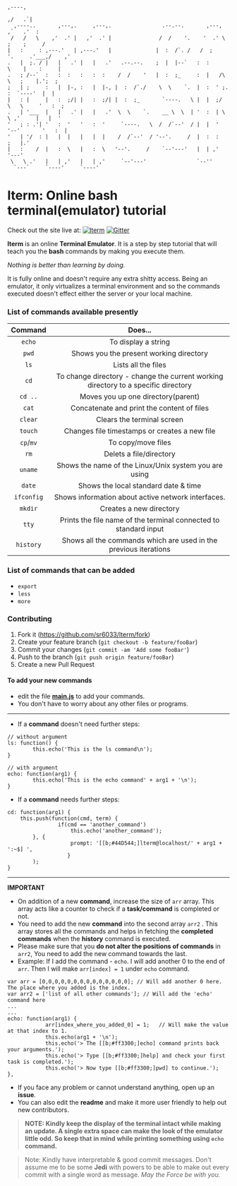 ```
                                                                                    ,----, 
                                                                                  ,/   .`| 
  ,----..       ,---,.     ,---,.                .--.--.       ,---,            ,`   .'  : 
 /   /   \    ,'  .' |   ,'  .' |               /  /    '.    '  .' \         ;    ;     / 
|   :     : ,---.'   | ,---.'   |              |  :  /`. /   /  ;    '.     .'___,/    ,'  
.   |  ;. / |   |   .' |   |   .'   .--.--.    ;  |  |--`   :  :       \    |    :     |   
.   ; /--`  :   :  :   :   :  :    /  /    '   |  :  ;_     :  |   /\   \   ;    |.';  ;   
;   | ;     :   |  |-, :   |  |-, |  :  /`./    \  \    `.  |  :  ' ;.   :  `----'  |  |   
|   : |     |   :  ;/| |   :  ;/| |  :  ;_       `----.   \ |  |  ;/  \   \     '   :  ;   
.   | '___  |   |   .' |   |   .'  \  \    `.    __ \  \  | '  :  | \  \ ,'     |   |  '   
'   ; : .'| '   :  '   '   :  '     `----.   \  /  /`--'  / |  |  '  '--'       '   :  |   
'   | '/  : |   |  |   |   |  |    /  /`--'  / '--'.     /  |  :  :             ;   |.'    
|   :    /  |   :  \   |   :  \   '--'.     /    `--'---'   |  | ,'             '---'      
 \   \ .'   |   | ,'   |   | ,'     `--'---'                `--''                          
  `---`     `----'     `----'
```

# lterm: Online bash terminal(emulator) tutorial

Check out the site live at:  [![lterm](https://img.shields.io/badge/webiste-live-brightgreen.svg?style=flat-square)](https://sr6033.github.io/lterm/)	[![Gitter](https://badges.gitter.im/gitterHQ/gitter.svg)](https://gitter.im/lterm/Lobby?utm_source=share-link&utm_medium=link&utm_campaign=share-link)

**lterm** is an online **Terminal Emulator**. It is a step by step tutorial that will teach you the **bash** commands by making you execute them.

*Nothing is better than learning by doing.*

It is fully online and doesn't require any extra shitty access. Being an emulator, it only virtualizes a terminal environment and so the commands executed doesn't effect either the server or your local machine.

### List of commands available presently

Command| Does...
:-----:|:-----:
`echo`|To display a string
`pwd`|Shows you the present working directory
`ls`|Lists all the files
`cd`|To change directory - change the current working directory to a specific directory
`cd ..`|Moves you up one directory(parent)
`cat`|Concatenate and print the content of files
`clear`|Clears the terminal screen
`touch`|Changes file timestamps or creates a new file
`cp`/`mv`|To copy/move files
`rm`|Delets a file/directory
`uname`|Shows the name of the Linux/Unix system you are using
`date`|Shows the local standard date & time
`ifconfig`|Shows information about active network interfaces.
`mkdir`|Creates a new directory
`tty`|Prints the file name of the terminal connected to standard input
`history`|Shows all the commands which are used in the previous iterations

### List of commands that can be added

- `export`
- `less`
- `more`

### Contributing


1. Fork it (<https://github.com/sr6033/lterm/fork>)
2. Create your feature branch (`git checkout -b feature/fooBar`)
3. Commit your changes (`git commit -am 'Add some fooBar'`)
4. Push to the branch (`git push origin feature/fooBar`)
5. Create a new Pull Request

#### To add your new commands
- edit the file **<a href="https://github.com/sr6033/lterm/blob/master/js/main.js">main.js</a>** to add your commands.
- You don't have to worry about any other files or programs.

---

- If a **command** doesn't need further steps:

```
// without argument
ls: function() {
        this.echo('This is the ls command\n');
}
```

```
// with argument
echo: function(arg1) {
        this.echo('This is the echo command' + arg1 + '\n');
}
```

- If a **command** needs further steps:

```
cd: function(arg1) {
	this.push(function(cmd, term) {
                if(cmd == 'another_command')
                    this.echo('another_command');
		}, {
                    prompt: '[[b;#44D544;]lterm@localhost/' + arg1 + ':~$] ',
                   }
        );
}
```

---

**IMPORTANT**

- On addition of a new **command**, increase the size of `arr` array. This array acts like a counter to check if a **task/command** is completed or not.
- You need to add the new **command** into the second array `arr2` . This array stores all the commands and helps in fetching the **completed commands** when the **history** command is executed.
- Please make sure that you **do not alter the positions of commands** in `arr2`, You need to add the new command towards the last.
- Example: If I add the command - `echo`. I will add another 0 to the end of `arr`. Then I will make `arr[index] = 1` under `echo` command.
```
var arr = [0,0,0,0,0,0,0,0,0,0,0,0,0,0]; // Will add another 0 here. The place where you added is the index.
var arr2 = ['list of all other commands']; // Will add the 'echo' command here
...
...
echo: function(arg1) {
            arr[index_where_you_added_0] = 1;	// Will make the value at that index to 1. 	
            this.echo(arg1 + '\n');
            this.echo('> The [[b;#ff3300;]echo] command prints back your arguments.');
            this.echo('> Type [[b;#ff3300;]help] and check your first task is completed.');
            this.echo('> Now type [[b;#ff3300;]pwd] to continue.');
},

```
- If you face any problem or cannot understand anything, open up an **issue**.
- You can also edit the **readme** and make it more user friendly to help out new contributors.

> **NOTE: Kindly keep the display of the terminal intact while making an update. A single extra space can make the look of the emulator little odd. So keep that in mind while printing something using `echo` command.**

> Note: Kindly have interpretable & good commit messages. Don't assume me to be some **Jedi** with powers to be able to make out every commit with a single word as message.
*May the Force be with you.*

